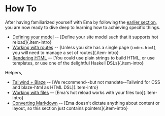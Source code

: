 # How To

After having familiarized yourself with Ema by following the [earlier section](getting-started.md), you are now ready to dive deep to learning how to achieving specific things.

* [Defining your model](howto/model.md) -- [Define your site model such that it supports hot reload]{.item-intro}
* [Working with routes](howto/routes.md) -- [Unless you site has a single page (`index.html`), you will need to manage a set of routes]{.item-intro}
* [Rendering HTML](howto/render.md) -- [You could use plain strings to build HTML, or use templates, or use one of the delightful Haskell DSLs]{.item-intro}

Helpers,

* [Tailwind + Blaze](howto/tailwind.md) -- [We recommend--but not mandate--Tailwind for CSS and blaze-html as HTML DSL]{.item-intro}
* [Working with files](howto/file-changes.md) -- [Ema's hot reload works with your files too]{.item-intro}
* [Converting Markdown](howto/markdown.md) -- [Ema doesn't dictate anything about content or layout, so this section just contains pointers]{.item-intro}
